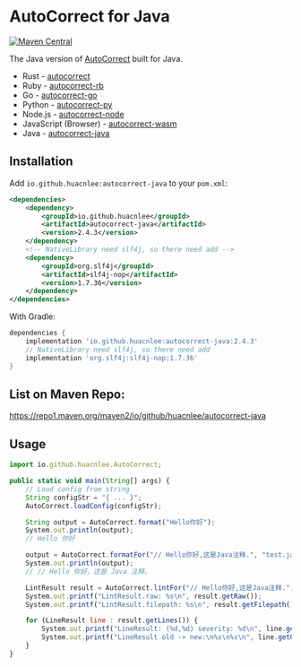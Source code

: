 # AutoCorrect for Java

<a href="https://repo1.maven.org/maven2/io/github/huacnlee/autocorrect-java/"><img alt="Maven Central" src="https://img.shields.io/maven-central/v/io.github.huacnlee/autocorrect-java?color=1&label=Maven"></a>

The Java version of [AutoCorrect](https://github.com/huacnlee/autocorrect) built for Java.

- Rust - [autocorrect](https://github.com/huacnlee/autocorrect)
- Ruby - [autocorrect-rb](https://github.com/huacnlee/autocorrect/tree/main/autocorrect-rb)
- Go - [autocorrect-go](https://github.com/longbridgeapp/autocorrect)
- Python - [autocorrect-py](https://github.com/huacnlee/autocorrect/tree/main/autocorrect-py)
- Node.js - [autocorrect-node](https://github.com/huacnlee/autocorrect/tree/main/autocorrect-node)
- JavaScript (Browser) - [autocorrect-wasm](https://github.com/huacnlee/autocorrect/tree/main/autocorrect-wasm)
- Java - [autocorrect-java](https://github.com/huacnlee/autocorrect/tree/main/autocorrect-java)

## Installation

Add `io.github.huacnlee:autocorrect-java` to your `pom.xml`:

```xml
<dependencies>
    <dependency>
        <groupId>io.github.huacnlee</groupId>
        <artifactId>autocorrect-java</artifactId>
        <version>2.4.3</version>
    </dependency>
    <!-- NativeLibrary need slf4j, so there need add -->
    <dependency>
        <groupId>org.slf4j</groupId>
        <artifactId>slf4j-nop</artifactId>
        <version>1.7.36</version>
    </dependency>
</dependencies>
```

With Gradle:

```groovy
dependencies {
    implementation 'io.github.huacnlee:autocorrect-java:2.4.3'
    // NativeLibrary need slf4j, so there need add
    implementation 'org.slf4j:slf4j-nop:1.7.36'
}
```

## List on Maven Repo:

https://repo1.maven.org/maven2/io/github/huacnlee/autocorrect-java

## Usage

```js
import io.github.huacnlee.AutoCorrect;

public static void main(String[] args) {
    // Load config from string
    String configStr = "{ ... }";
    AutoCorrect.loadConfig(configStr);

    String output = AutoCorrect.format("Hello你好");
    System.out.println(output);
    // Hello 你好

    output = AutoCorrect.formatFor("// Hello你好,这是Java注释.", "test.java");
    System.out.println(output);
    // // Hello 你好，这是 Java 注释。

    LintResult result = AutoCorrect.lintFor("// Hello你好,这是Java注释.", "test.java");
    System.out.printf("LintResult.raw: %s\n", result.getRaw());
    System.out.printf("LintResult.filepath: %s\n", result.getFilepath());

    for (LineResult line : result.getLines()) {
        System.out.printf("LineResult: (%d,%d) severity: %d\n", line.getLine(), line.getCol(), line.getSeverity());
        System.out.printf("LineResult old -> new:\n%s\n%s\n", line.getOld(), line.getNew());
    }
}
```
